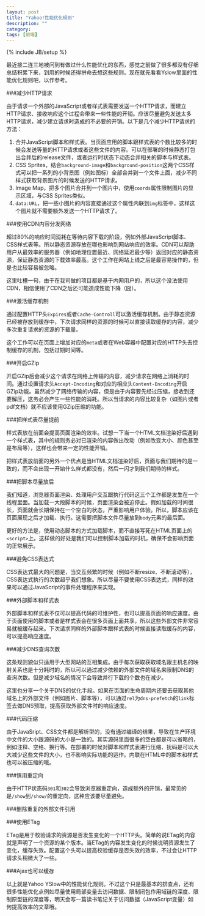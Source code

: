 ```yaml
---
layout: post
title: "Yahoo!性能优化规则"
description: ""
category: 
tags: [前端]
---
```

{% include JB/setup %}

最近接二连三地被问到有做过什么性能优化的东西，感觉之前做了很多都没有仔细总结积累下来，到用的时候还得拼命去想这些规则。现在就先看看Yslow里面的性能优化规则吧，以作参考。

###减少HTTP请求

由于请求一个外部的JavaScript或者样式表需要发送一个HTTP请求，而建立HTTP请求、接收响应这个过程会带来一些性能的开销。应该尽量避免发送太多HTTP请求，减少建立请求时造成的不必要的开销。以下是几个减少HTTP请求的方法：

1. 合并JavaScript脚本和样式表。当页面应用的脚本跟样式表的个数比较多的时候会发送等量的HTTP请求或者这些文件的内容。可以在部署的时候静态打包出合并后的release文件，或者运行时状态下动态合并相关的脚本与样式表。
2. CSS Sprites，结合`background-image`和`background-position`这两个CSS样式可以把一系列的小背景图（例如图标）全部合并到一个文件上面，减少不同样式获取背景图片的时候发送的HTTP请求。
3. Image Map，把多个图片合并到一个图片中，使用`coords`属性限制图片的显示区域，与CSS Sprites类似。
4. `data:URL`，把一些小图片的内容直接通过这个属性内联到`img`标签中，这样这个图片就不需要额外发送一个HTTP请求了。

###使用CDN内容分发网络

超过80%的响应时间消耗在等待内容下载的阶段，例如外部JavaScript脚本、CSS样式表等。所以静态资源存放在哪也影响到网站响应的效率。CDN可以帮助用户从最效率的服务器（例如地理位置最近、网络延迟最少等）返回对应的静态资源，保证静态资源的下载效率最高。这个工作在网站上线之后是最容易操作的，但是也比较容易被忽略。

这里吐槽一句，由于在我司做的项目都是基于内网用户的，所以这个没法使用CDN，相信使用了CDN之后还可能造成性能下降（囧）。

###激活缓存机制

通过配置HTTP头`Expires`或者`Cache-Controll`可以激活缓存机制。由于静态资源已经被存放到缓存中，下次请求同样的资源的时候可以直接读取缓存的内容，减少多次重复请求的资源的下载量。

这个工作可以在页面上增加对应的`meta`或者在Web容器中配置对应的HTTP头去控制缓存的机制，包括过期时间等。

###开启GZip

开启GZip后会减少这个请求在网络上传输的内容，减少请求在网络上消耗的时间。通过设置请求头`Accept-Encoding`和对应的相应头`Content-Encoding`开启GZip功能。虽然减少了网络传输的内容，但是由于内容要先经过压缩，接收到还要解压，这务必会产生一些性能的消耗。所以当请求的内容比较复杂（如图片或者pdf文档）就不应该使用GZip压缩的功能。

###把样式表尽量提前

样式表放在前面会提高页面渲染的效率。试想一下当一个HTML文档渲染好后遇到一个样式表，其中的规则务必对已渲染的内容做出改动（例如改变大小、颜色甚至是布局等），这样也会带来一定的性能开销。

把样式表放前面的另外一个优点是当HTML文档渲染好后，页面与我们期待的是一致的，而不会出现一开始什么样式都没有，然后一闪才到我们期待的样式。

###把脚本尽量放后

我们知道，浏览器页面渲染、处理用户交互跟执行代码这三个工作都是发生在一个线程里面。当加载一大段脚本的时候，页面渲染会被迫停止。假如加载的时间很长，页面就会长期保持在一个空白的状态，严重影响用户体验。所以，脚本应该在页面展现之后才加载、执行。这需要把脚本文件尽量放到`body`元素的最后面。

更好的方法是，使用动态脚本的方式加载脚本，而不直接写死在HTML页面上的`<script>`上。这样做的好处是我们可以控制脚本加载的时机，确保不会影响页面的正常展示。

###避免CSS表达式

CSS表达式最大的问题是，当交互频繁的时候（例如不断resize、不断滚动等），CSS表达式执行的次数超乎我们想象。所以尽量不要使用CSS表达式，同样的效果可以通过JavaScript的事件处理程序来实现。

###外部脚本和样式表

外部脚本和样式表不仅可以提高代码的可维护性，也可以提高页面的响应速度。由于页面使用的脚本或者是样式表会在很多页面上面共享，所以这些外部文件非常容易就被缓存起来。下次请求同样的外部脚本跟样式表的时候直接读取缓存的内容，可以提高响应速度。

###减少DNS查询次数

这条规则貌似只适用于大型网站的互相集成。由于每次获取获取域名跟主机名的映射关系也是十分耗时的，所以可以通过减少依赖的外部文件的域名来限制DNS的查询次数。但是减少域名的情况下会导致并行下载的个数也在减少。

这里也分享一个关于DNS的优化手段。如果在页面的生命周期内还要去获取其他域名上的外部文件（例如图片、脚本等），可以通过`rel`为`dns-prefetch`的`link`标签去做DNS预取，提高获取外部文件时的响应速度。

###代码压缩

由于JavaSript、CSS文件都是解析型的，没有通过编译的结果，导致在生产环境中文件的大小跟源码的大小是一致的。其实源码里面很多的空白都是可以省略的，例如注释、空格、换行等。在部署的时候对脚本和样式表进行压缩、扰码是可以大大减少这些文件的大小，也不影响实际功能的运作。内联在HTML中的脚本和样式也可以被压缩的哦。

###慎用重定向

由于HTTP状态码`301`和`302`会导致浏览器重定向，造成额外的开销，最常见的是`/show`到`/show/`的重定向，这种应该要尽量避免。

###删除重复的外部文件引用

###使用ETag

ETag是用于校验请求的资源是否发生变化的一个HTTP头。简单的说ETag的内容就是声明了一个资源的某个版本。当ETag的内容发生变化的时候说明资源发生了变化，缓存失效。配置这个头可以提高校验缓存是否失效的效率，不过会让HTTP请求头稍微大了一些。

###Ajax也可以缓存

以上就是Yahoo YSlow中的性能优化规则。不过这个只是最基本的排查点，还有很多性能优化点例如尽量使用局部变量去访问数据、限制闭包作用域链的深度、限制原型链的深度等，明天会写一篇读书笔记关于访问数据（JavaScript变量）如何提高效率的文章哦。
